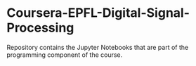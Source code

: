 # Coursera-EPFL-Digital-Signal-Processing
Repository contains the Jupyter Notebooks that are part of the programming component of the course. 
